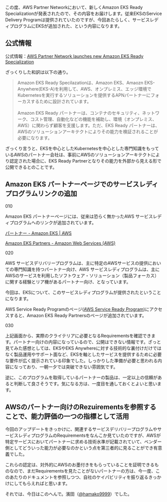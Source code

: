 この度、AWS Partner Networkにおいて、新しくAmazon EKS Ready Specializationが発表されたので、その内容をお届けします。従来EKSのService Delivery Programは提供されていたのですが、今回あたらしく、サービスレディプログラムにEKSが追加された、という内容になります。

## 公式情報

公式情報：[AWS Partner Network launches new Amazon EKS Ready Specialization](https://aws.amazon.com/jp/about-aws/whats-new/2023/11/aws-partner-network-eks-ready-specialization/)

ざっくりした和訳は以下の通り。

<blockquote>Amazon EKS Ready Specilazationは、Amazon EKS、Amaozn EKS-Anywhere(EKS-A)を利用して、AWS、オンプレミス、エッジ環境でKubernetesを実行するソリューションを提供するAPNパートナーにフォーカスするために設計されています。<br />
<br />
Amazon EKS Ready パートナーは、コンテナのセキュリティ、ネットワーク、コスト管理、自動化などの機能を補助し、環境（オンプレミス、AWS）に関わらず顧客を支援します。ただ、EKS Ready パートナーは、AWSのソリューションアーキテクトによりその能力を検証されることが必要になります。</blockquote>

ざっくり言うと、EKSを中心としたKubernetesを中心とした専門知識をもっているAWSのパートナー会社は、事前にAWSのソリューションアーキテクトにより認定された場合に、EKS Ready Partnerとなりその能力を外部から見える形で公開できるとのことです。

## Amazon EKS パートナーページでのサービスレディプログラムリンクの追加

010

Amazon EKS パートナーページには、従来は恐らく無かったAWS サービスレディプログラムへのリンクが追加されています。

[パートナー \- Amazon EKS \| AWS](https://aws.amazon.com/jp/eks/partners/)

[Amazon EKS Partners \- Amazon Web Services \(AWS\)](https://aws.amazon.com/eks/partners/)

020

AWS サービスデリバリープログラムは、主に特定のAWSサービスの提供においての専門知識を持つパートナー向け、AWS サービスレディプログラムは、主にAWSのサービスを利用したソフトウェア・ソリューション（製品フォーカス）に関する経験とリア機があるパートナー向け、となっています。

今回は、EKSについて、このサービスレディプログラムが提供されたということになります。

AWS Service Ready Programのページ([AWS Service Ready Program](https://aws.amazon.com/partners/programs/service-ready/?nc1=h_ls))にアクセスすると、Amazon EKS Ready Partnersのページが追加されています。

030

上記画面から、実際のクライテリアに必要となるRequirementsを確認できます。パートナー向けの内容になっているので、公開はできない情報です。ざっと見てみた感想としては、EKSやEKS Anywhereに対する技術的な裏付けだけではなく製品運用やサポート面など、EKSを軸としたサービスを提供するために必要な要件が広く提示されている印象でした。しっかりした準備が必要と思われる内容になっており、一朝一夕では突破できない雰囲気です。

逆に、このプログラムを取得しているパートナーの製品は、一定以上の信頼があると判断して良さそうです。気になる方は、一度目を通しておくとよいと思います。

## AWSのパートナー向けのRezuirementsを参照することで、能力評価の一つの指標として活用

今回のアップデートをきっかけに、関連するサービスデリバリープログラムやサービスレディプログラムのRequirementsをなんこか見ていたのですが、AWSが特定サービスにおいてパートナーに求める技術水準が記載されていて、ベンダー側としてどういった能力が必要なのかという点を第三者的に見ることができ有意義でした。

これらの認定は、対外的にAWSのお墨付きをもらっていることを証明できるものなので、まだRequirementsを見たことがないパートナーの方は、今一度、このあたりのドキュメントを参照しつつ、自社のケイパビリティを振り返るきっかけにしてもらえればと思います。

それでは、今日はこのへんで。濱田（<a href="https://twitter.com/hamako9999" target="_blank">@hamako9999</a>）でした。
